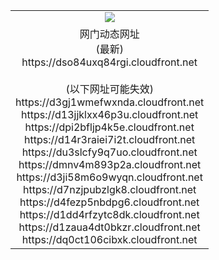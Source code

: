 ﻿<table>
  <tr></tr>
  <tr><td colspan=2 align=center><img src="https://dso84uxq84rgi.cloudfront.net/Up/oGate.jpg" /></td></tr>
  <tr><td colspan=2 align=center>网门动态网址<br/>(最新)
<br>https://dso84uxq84rgi.cloudfront.net
<br/><br/>(以下网址可能失效)
<br>https://d3gj1wmefwxnda.cloudfront.net
<br>https://d13jjklxx46p3u.cloudfront.net
<br>https://dpi2bfljp4k5e.cloudfront.net
<br>https://d14r3raiei7i2t.cloudfront.net
<br>https://du3slcfy9q7uo.cloudfront.net
<br>https://dmnv4m893p2a.cloudfront.net
<br>https://d3ji58m6o9wyqn.cloudfront.net
<br>https://d7nzjpubzlgk8.cloudfront.net
<br>https://d4fezp5nbdpg6.cloudfront.net
<br>https://d1dd4rfzytc8dk.cloudfront.net
<br>https://d1zaua4dt0bkzr.cloudfront.net
<br>https://dq0ct106cibxk.cloudfront.net
    </td>
  </tr>
</table>

